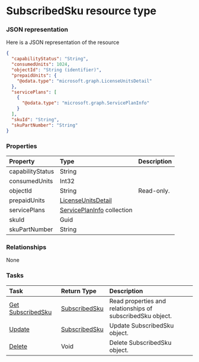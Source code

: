 # SubscribedSku resource type



### JSON representation

Here is a JSON representation of the resource

<!-- {
  "blockType": "resource",
  "optionalProperties": [

  ],
  "@odata.type": "microsoft.graph.SubscribedSku"
}-->

```json
{
  "capabilityStatus": "String",
  "consumedUnits": 1024,
  "objectId": "String (identifier)",
  "prepaidUnits": {
    "@odata.type": "microsoft.graph.LicenseUnitsDetail"
  },
  "servicePlans": [
    {
      "@odata.type": "microsoft.graph.ServicePlanInfo"
    }
  ],
  "skuId": "String",
  "skuPartNumber": "String"
}

```
### Properties
| Property	   | Type	|Description|
|:---------------|:--------|:----------|
|capabilityStatus|String||
|consumedUnits|Int32||
|objectId|String| Read-only.|
|prepaidUnits|[LicenseUnitsDetail](licenseunitsdetail.md)||
|servicePlans|[ServicePlanInfo](serviceplaninfo.md) collection||
|skuId|Guid||
|skuPartNumber|String||

### Relationships
None


### Tasks

| Task		   | Return Type	|Description|
|:---------------|:--------|:----------|
|[Get SubscribedSku](../api/subscribedsku_get.md) | [SubscribedSku](subscribedsku.md) |Read properties and relationships of subscribedSku object.|
|[Update](../api/subscribedsku_update.md) | [SubscribedSku](subscribedsku.md)	|Update SubscribedSku object. |
|[Delete](../api/subscribedsku_delete.md) | Void	|Delete SubscribedSku object. |

<!-- uuid: 9c615776-5a28-4020-ae91-a81bea6fb68b
2015-10-16 09:35:03 UTC -->
<!-- {
  "type": "#page.annotation",
  "description": "SubscribedSku resource",
  "keywords": "",
  "section": "documentation",
  "tocPath": ""
}-->
